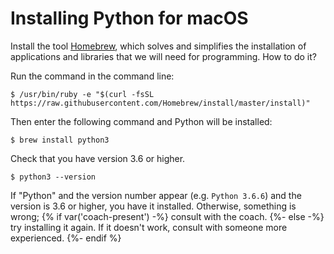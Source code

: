 # Installing Python for macOS

Install the tool [Homebrew](http://brew.sh), which solves and simplifies the installation of applications and libraries that we will need for programming. How to do it?

Run the command in the command line: 

```console
$ /usr/bin/ruby -e "$(curl -fsSL https://raw.githubusercontent.com/Homebrew/install/master/install)"
```

Then enter the following command and Python will be installed:

```console
$ brew install python3
``` 

Check that you have version 3.6 or higher.

```console
$ python3 --version
``` 


If "Python" and the version number appear (e.g. `Python 3.6.6`) and the version is 3.6 or higher, you have it installed. Otherwise, something is wrong; {% if var('coach-present') -%} consult with the coach. {%- else -%} try installing it again. If it doesn't work, consult with someone more experienced. {%- endif %}

